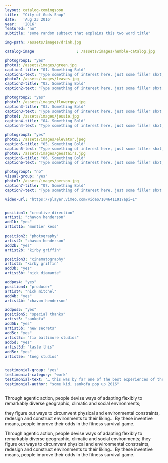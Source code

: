 ```yaml
---
layout: catalog-comingsoon
title:  "City of Gods Shop"
date:   'Aug 23 2016'
year:	'2016'
featured: "no"
subtitle: "some random subtext that explains this two word title"

img-path: /assets/images/drink.jpg

catalog-image					: /assets/images/humble-catalog.jpg

photogroup1: "yes"
photo1: /assets/images/green.jpg
caption1-title: "01. Something Bold"
caption1-text: "Type something of interest here, just some filler shxt, no one cares what this says anyway.  Just keep on typing, get it?!"
photo2: /assets/images/leaves.jpg
caption2-title: "02. Something Bold"
caption2-text: "Type something of interest here, just some filler shxt, no one cares what this says anyway.  Just keep on typing, get it?!"

photogroup2: "yes"
photo3: /assets/images/flowerguy.jpg
caption3-title: "03. Something Bold"
caption3-text: "Type something of interest here, just some filler shxt, no one cares what this says anyway.  Just keep on typing, get it?!"
photo4: /assets/images/jessie.jpg
caption4-title: "04. Something Bold"
caption4-text: "Type something of interest here, just some filler shxt, no one cares what this says anyway.  Just keep on typing, get it?!"

photogroup3: "yes"
photo5: /assets/images/elevator.jpeg
caption5-title: "05. Something Bold"
caption5-text: "Type something of interest here, just some filler shxt, no one cares what this says anyway.  Just keep on typing, get it?!"
photo6: /assets/images/geostairs.jpg
caption6-title: "06. Something Bold"
caption6-text: "Type something of interest here, just some filler shxt, no one cares what this says anyway.  Just keep on typing, get it?!"

photogroup4: "no"
visual-group: "yes"
photo7: /assets/images/person.jpg
caption7-title: "07. Something Bold"
caption7-text: "Type something of interest here, just some filler shxt, no one cares what this says anyway.  Just keep on typing, get it?!"

video-url: "https://player.vimeo.com/video/104641191?api=1"


position1: "creative direction"
artist1: "chavon henderson"
add1b: "yes"
artist1b: "montier kess"

position2: "photography"
artist2: "chavon henderson"
add2b: "yes"
artist2b: "kirby griffin"

position3: "cinematography"
artist3: "kirby griffin"
add3b: "yes"
artist3b: "nick diamante"

addpos4: "yes"
position4: "producer"
artist4: "nick mitchel"
add4b: "yes"
artist4b: "chavon henderson"

addpos5: "yes"
position5: "special thanks"
artist5: "sankofa"
add5b: "yes"
artist5b: "new secrets"
add5c: "yes"
artist5c: "fix baltimore studios"
add5d: "yes"
artist5d: "taste this"
add5e: "yes"
artist5e: "tneg studios"


testimonial-group: "yes"
testimonial-category: "work"
testimonial-text: "… this was by far one of the best experiences of the entire school year."
testimonial-author: "some kid, sankofa pop up 2016"
---
```



Through agentic action, people devise ways of adapting flexibly to remarkably diverse geographic, climatic and social environments; 


they figure out ways to circumvent physical and environmental constraints, redesign and construct environments to their liking… By these inventive means, people improve their odds in the fitness survival game.  

Through agentic action, people devise ways of adapting flexibly to remarkably diverse geographic, climatic and social environments; they figure out ways to circumvent physical and environmental constraints, redesign and construct environments to their liking… By these inventive means, people improve their odds in the fitness survival game.  